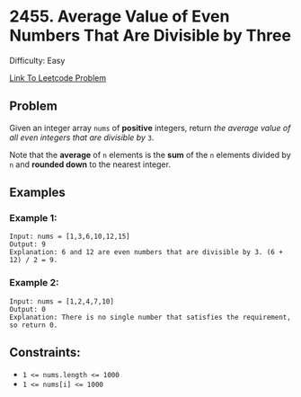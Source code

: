 # 2455. Average Value of Even Numbers That Are Divisible by Three
Difficulty: Easy

[Link To Leetcode Problem](https://leetcode.com/problems/average-value-of-even-numbers-that-are-divisible-by-three/)

## Problem
Given an integer array `nums` of **positive** integers, return *the average value of all even integers that are divisible by* `3`.

Note that the **average** of `n` elements is the **sum** of the `n` elements divided by `n` and **rounded down** to the nearest integer.

## Examples
### Example 1:
```
Input: nums = [1,3,6,10,12,15]
Output: 9
Explanation: 6 and 12 are even numbers that are divisible by 3. (6 + 12) / 2 = 9.
```
### Example 2:
```
Input: nums = [1,2,4,7,10]
Output: 0
Explanation: There is no single number that satisfies the requirement, so return 0.
```

## Constraints:
- `1 <= nums.length <= 1000`
- `1 <= nums[i] <= 1000`